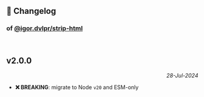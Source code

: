 ## 📒 Changelog

### of [@igor.dvlpr/strip-html](https://github.com/igorskyflyer/npm-strip-html)

<br>

## v2.0.0

<p align="right"><em>28-Jul-2024</em></p>

- **❌ BREAKING**: migrate to Node `v20` and ESM-only
